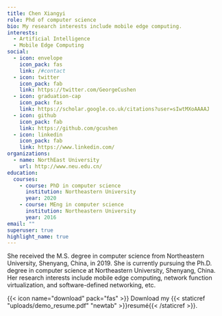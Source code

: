 ```yaml
---
title: Chen Xiangyi
role: Phd of computer science
bio: My research interests include mobile edge computing.
interests:
  - Artificial Intelligence
  - Mobile Edge Computing
social:
  - icon: envelope
    icon_pack: fas
    link: /#contact
  - icon: twitter
    icon_pack: fab
    link: https://twitter.com/GeorgeCushen
  - icon: graduation-cap
    icon_pack: fas
    link: https://scholar.google.co.uk/citations?user=sIwtMXoAAAAJ
  - icon: github
    icon_pack: fab
    link: https://github.com/gcushen
  - icon: linkedin
    icon_pack: fab
    link: https://www.linkedin.com/
organizations:
  - name: NorthEast University
    url: http://www.neu.edu.cn/
education:
  courses:
    - course: PhD in computer science
      institution: Northeastern University
      year: 2020
    - course: MEng in computer science
      institution: Northeastern University
      year: 2016
email: ""
superuser: true
highlight_name: true
---
```

She received the M.S. degree in computer science from Northeastern University, Shenyang, China, in 2019. She is currently pursuing the Ph.D.
degree in computer science at Northeastern University, Shenyang, China. Her research interests include mobile edge computing, network function virtualization, and software-defined networking, etc.

{{< icon name="download" pack="fas" >}} Download my {{< staticref "uploads/demo_resume.pdf" "newtab" >}}resumé{{< /staticref >}}.
